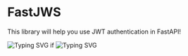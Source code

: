# FastJWS

This library will help you use JWT authentication in FastAPI!


![Typing SVG](https://readme-typing-svg.herokuapp.com?color=%2336BCF7&lines=pip+install+fastjwt)
if
![Typing SVG](https://readme-typing-svg.herokuapp.com?color=%2336BCF7&lines=poetry+add+fastjwt)
